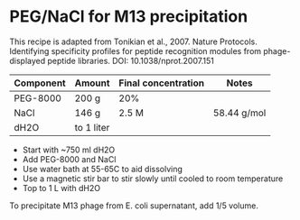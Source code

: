 # PEG/NaCl for M13 precipitation

This recipe is adapted from Tonikian et al., 2007. Nature Protocols. Identifying specificity profiles for peptide recognition modules from phage-displayed peptide libraries. DOI: 10.1038/nprot.2007.151

| Component       | Amount     | Final concentration | Notes        |
|-----------------|------------|---------------------|--------------|
| PEG-8000        | 200 g      | 20%                 |              |
| NaCl            | 146 g      | 2.5 M               | 58.44 g/mol  |
| dH2O            | to 1 liter |                     |              |

- Start with ~750 ml dH2O
- Add PEG-8000 and NaCl
- Use water bath at 55-65C to aid dissolving
- Use a magnetic stir bar to stir slowly until cooled to room temperature
- Top to 1 L with dH2O

To precipitate M13 phage from E. coli supernatant, add 1/5 volume.
